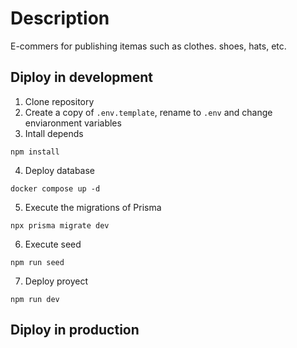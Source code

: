 # Description
E-commers for publishing itemas such as clothes. shoes, hats, etc.

## Diploy in development
1. Clone repository
2. Create a copy of ```.env.template```, rename to ```.env``` and change enviaronment variables
3. Intall depends 
```
npm install
```
4. Deploy database  
```
docker compose up -d
```
5. Execute the migrations of Prisma 
```
npx prisma migrate dev
```
6. Execute seed 
```
npm run seed
```
7. Deploy proyect 
```
npm run dev
```

## Diploy in production